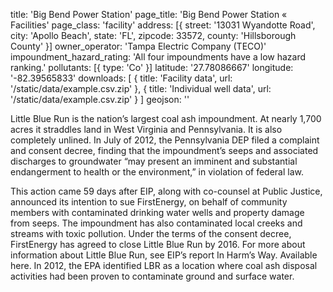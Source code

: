 title: 'Big Bend Power Station'
page_title: 'Big Bend Power Station « Facilities'
page_class: 'facility'
address: [{
  street: '13031 Wyandotte Road',
  city: 'Apollo Beach',
  state: 'FL',
  zipcode: 33572,
  county: 'Hillsborough County'
}]
owner_operator: 'Tampa Electric Company (TECO)'
impoundment_hazard_rating: 'All four impoundments have a low hazard ranking.'
pollutants: [{
  type: 'Co'
}]
latitude: '27.78086667'
longitude: '-82.39565833'
downloads: [
{
  title: 'Facility data',
  url: '/static/data/example.csv.zip'
},
{
  title: 'Individual well data',
  url: '/static/data/example.csv.zip'
}
]
geojson: ''


Little Blue Run is the nation’s largest coal ash impoundment. At nearly 1,700 acres it straddles land in West Virginia and Pennsylvania. It is also completely unlined. In July of 2012, the Pennsylvania DEP filed a complaint and consent decree, finding that the impoundment’s seeps and associated discharges to groundwater “may present an imminent and substantial endangerment to health or the environment,” in violation of federal law.

This action came 59 days after EIP, along with co-counsel at Public Justice, announced its intention to sue FirstEnergy, on behalf of community members with contaminated drinking water wells and property damage from seeps.  The impoundment has also contaminated local creeks and streams with toxic pollution.  Under the terms of the consent decree, FirstEnergy has agreed to close Little Blue Run by 2016. For more about information about Little Blue Run, see EIP’s report In Harm’s Way. Available here. In 2012, the EPA identified LBR as a location where coal ash disposal activities had been proven to contaminate ground and surface water.